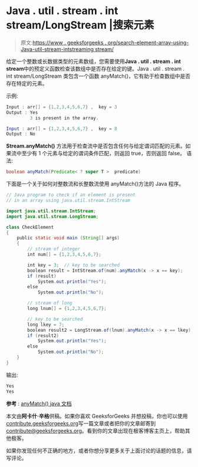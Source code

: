 # Java . util . stream . int stream/LongStream |搜索元素

> 原文:[https://www . geeksforgeeks . org/search-element-array-using-Java-util-stream-intstreaming stream/](https://www.geeksforgeeks.org/search-element-array-using-java-util-stream-intstreamlongstream/)

给定一个整数或长数据类型的元素数组，您需要使用**Java . util . stream . int stream**中的预定义函数检查该数组中是否存在给定的键。Java . util . stream . int stream/LongStream 类包含一个函数 anyMatch()，它有助于检查数组中是否存在特定的元素。

示例:

```java
Input : arr[] = {1,2,3,4,5,6,7} ,  key = 3
Output : Yes
         3 is present in the array.

Input : arr[] = {1,2,3,4,5,6,7} ,  key = 8
Output : No

```

**Stream.anyMatch()** 方法用于检查流中是否包含任何与给定谓词匹配的元素。如果流中至少有 1 个元素与给定的谓词条件匹配，则返回 true，否则返回 false。
语法:

```java
boolean anyMatch(Predicate< ? super T >  predicate)

```

下面是一个关于如何对整数流和长整数流使用 anyMatch()方法的 Java 程序。

```java
// Java program to check if an element is present
// in an array using java.util.stream.IntStream

import java.util.stream.IntStream;
import java.util.stream.LongStream;

class CheckElement
{
    public static void main (String[] args) 
    {   
        // stream of integer
        int num[] = {1,2,3,4,5,6,7};

        int key = 3;  // key to be searched
        boolean result = IntStream.of(num).anyMatch(x -> x == key);
        if (result)
            System.out.println("Yes");
        else
            System.out.println("No");

        // stream of long
        long lnum[] = {1,2,3,4,5,6,7};

        // key to be searched
        long lkey = 7;
        boolean result2 = LongStream.of(lnum).anyMatch(x -> x == lkey);
        if (result2)
            System.out.println("Yes");
        else
            System.out.println("No");
    }
}
```

输出:

```java
Yes
Yes

```

**参考** : [anyMatch() java 文档](https://docs.oracle.com/javase/8/docs/api/java/util/stream/Stream.html#anyMatch-java.util.function.Predicate-)

本文由**阿卡什·辛格**供稿。如果你喜欢 GeeksforGeeks 并想投稿，你也可以使用[contribute.geeksforgeeks.org](http://www.contribute.geeksforgeeks.org)写一篇文章或者把你的文章邮寄到 contribute@geeksforgeeks.org。看到你的文章出现在极客博客主页上，帮助其他极客。

如果你发现任何不正确的地方，或者你想分享更多关于上面讨论的话题的信息，请写评论。